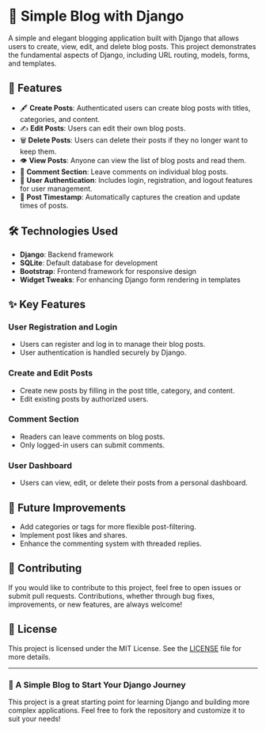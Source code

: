 

# 📝 Simple Blog with Django

A simple and elegant blogging application built with Django that allows users to create, view, edit, and delete blog posts. This project demonstrates the fundamental aspects of Django, including URL routing, models, forms, and templates.

## 🚀 Features

- 🖋 **Create Posts**: Authenticated users can create blog posts with titles, categories, and content.
- ✍ **Edit Posts**: Users can edit their own blog posts.
- 🗑 **Delete Posts**: Users can delete their posts if they no longer want to keep them.
- 👁 **View Posts**: Anyone can view the list of blog posts and read them.
- 💬 **Comment Section**: Leave comments on individual blog posts.
- 🔐 **User Authentication**: Includes login, registration, and logout features for user management.
- 📅 **Post Timestamp**: Automatically captures the creation and update times of posts.

## 🛠️ Technologies Used

- **Django**: Backend framework
- **SQLite**: Default database for development
- **Bootstrap**: Frontend framework for responsive design
- **Widget Tweaks**: For enhancing Django form rendering in templates

## ✨ Key Features

### User Registration and Login

- Users can register and log in to manage their blog posts.
- User authentication is handled securely by Django.

### Create and Edit Posts

- Create new posts by filling in the post title, category, and content.
- Edit existing posts by authorized users.

### Comment Section

- Readers can leave comments on blog posts.
- Only logged-in users can submit comments.

### User Dashboard

- Users can view, edit, or delete their posts from a personal dashboard.

## 🎯 Future Improvements

- Add categories or tags for more flexible post-filtering.
- Implement post likes and shares.
- Enhance the commenting system with threaded replies.

## 🤝 Contributing

If you would like to contribute to this project, feel free to open issues or submit pull requests. Contributions, whether through bug fixes, improvements, or new features, are always welcome!

## 📜 License

This project is licensed under the MIT License. See the [LICENSE](LICENSE) file for more details.

---

### 🌟 A Simple Blog to Start Your Django Journey

This project is a great starting point for learning Django and building more complex applications. Feel free to fork the repository and customize it to suit your needs!

